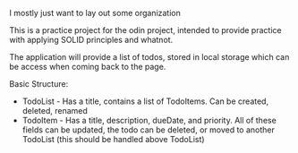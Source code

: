 I mostly just want to lay out some organization

This is a practice project for the odin project, intended to provide practice with applying SOLID principles and whatnot.

The application will provide a list of todos, stored in local storage which can be access when coming back to the page.

Basic Structure: 
- TodoList - Has a title, contains a list of TodoItems. Can be created, deleted, renamed
- TodoItem - Has a title, description, dueDate, and priority. All of these fields can be updated, the todo can be deleted, or moved to another TodoList (this should be handled above TodoList)
